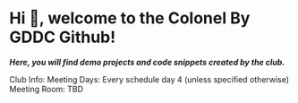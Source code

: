 # Hi 👋,  welcome to the Colonel By GDDC Github!

***Here, you will find demo projects and code snippets created by the club.*** 

Club Info:
Meeting Days: Every schedule day 4 (unless specified otherwise)
Meeting Room: TBD


<!--
**ColonelByGDDC/ColonelByGDDC** is a ✨ _special_ ✨ repository because its `README.md` (this file) appears on your GitHub profile.

Here are some ideas to get you started:

- 🔭 I’m currently working on ...
- 🌱 I’m currently learning ...
- 👯 I’m looking to collaborate on ...
- 🤔 I’m looking for help with ...
- 💬 Ask me about ...
- 📫 How to reach me: ...
- 😄 Pronouns: ...
- ⚡ Fun fact: ...
-->
